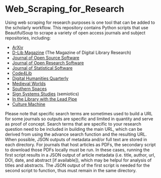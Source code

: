 # Web_Scraping_for_Research

Using web scraping for research purposes is one tool that can be added to the scholarly workflow. This repository contains Python scripts that use BeautifulSoup to scrape a variety of open access journals and subject repositories, including: 

- [ArXiv](https://arxiv.org/)
- [D-Lib Magazine](http://www.dlib.org/) (The Magazine of Digital Library Research)
- [Journal of Open Source Software](https://joss.theoj.org/)
- [Journal of Open Research Software](https://openresearchsoftware.metajnl.com/)
- [Journal of Statistical Software](https://www.jstatsoft.org/index)
- [Code4Lib](https://code4lib.org/)
- [Digital Humanities Quarterly](http://www.digitalhumanities.org/dhq/)
- [Medieval Worlds](https://medieval.vlg.oeaw.ac.at/index.php/medievalworlds)
- [Southern Spaces](https://southernspaces.org/)
- [Sign Systems Studies](http://www.sss.ut.ee/index.php/sss) (semiotics)
- [In the Library with the Lead Pipe](http://www.inthelibrarywiththeleadpipe.org/)
- [Culture Machine](https://culturemachine.co/)

Please note that specific search terms are sometimes used to build a URL for some journals so outputs are specific and limited in quantity and serve as proof of concept. Search terms that are specific to your research question need to be included in building the main URL, which can be derived from using the advance search function and the resulting URL. When possible, JSON outputs of metadata and/or full text are stored in each directory. For journals that host articles as PDFs, the secondary script to download those PDFs locally must be run. In these cases, running the first script results in a JSON output of article metadata (i.e. title, author, url, DOI, date, and abstract [if available]), which may be helpul for analysis of titles and abstracts. The JSON output of the first script is needed for the second script to function, thus must remain in the same directory. 

